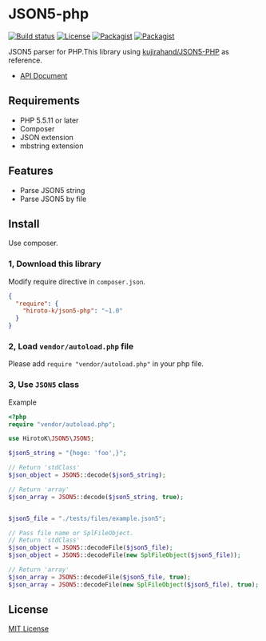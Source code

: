# JSON5-php

[![Build status](https://img.shields.io/travis/Hiroto-K/JSON5-php/master.svg?style=flat-square)](https://travis-ci.org/Hiroto-K/JSON5-php)
[![License](https://img.shields.io/github/license/Hiroto-K/JSON5-php.svg?style=flat-square)](https://github.com/Hiroto-K/JSON5-php/blob/master/LICENSE)
[![Packagist](https://img.shields.io/packagist/v/Hiroto-K/JSON5-php.svg?maxAge=2592000&style=flat-square)]()
[![Packagist](https://img.shields.io/packagist/dt/Hiroto-K/JSON5-php.svg?maxAge=2592000&style=flat-square)]()

JSON5 parser for PHP.This library using [kujirahand/JSON5-PHP](https://github.com/kujirahand/JSON5-PHP) as reference.

- [API Document](https://hiroto-k.github.io/JSON5-php/)

## Requirements
- PHP 5.5.11 or later
- Composer
- JSON extension
- mbstring extension

## Features
- Parse JSON5 string
- Parse JSON5 by file

## Install
Use composer.

### 1, Download this library
Modify require directive in ``composer.json``.

```json
{
  "require": {
    "hiroto-k/json5-php": "~1.0"
  }
}
```

### 2, Load ``vendor/autoload.php`` file
Please add ``require "vendor/autoload.php"`` in your php file.

### 3, Use ``JSON5`` class
Example
```php
<?php
require "vendor/autoload.php";

use HirotoK\JSON5\JSON5;

$json5_string = "{hoge: 'foo',}";

// Return 'stdClass'
$json_object = JSON5::decode($json5_string);

// Return 'array'
$json_array = JSON5::decode($json5_string, true);


$json5_file = "./tests/files/example.json5";

// Pass file name or SplFileObject.
// Return 'stdClass'
$json_object = JSON5::decodeFile($json5_file);
$json_object = JSON5::decodeFile(new SplFileObject($json5_file));

// Return 'array'
$json_array = JSON5::decodeFile($json5_file, true);
$json_array = JSON5::decodeFile(new SplFileObject($json5_file), true);
```

## License
[MIT License](https://github.com/Hiroto-K/JSON5-php/blob/master/LICENSE "MIT License")
